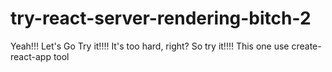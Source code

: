 # try-react-server-rendering-bitch-2
Yeah!!! Let's Go Try it!!!! It's too hard, right? So try it!!!! This one use create-react-app tool
